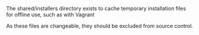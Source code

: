 The shared/installers directory exists to cache temporary installation files for offline use, such as with Vagrant

As these files are changeable, they should be excluded from source control.